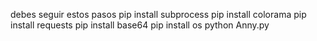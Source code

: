 debes seguir estos pasos
pip install subprocess
pip install colorama
pip install requests 
pip install base64
pip install os
python Anny.py
